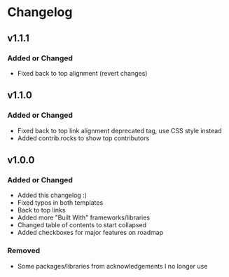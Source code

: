 # Changelog

## v1.1.1

### Added or Changed

- Fixed back to top alignment (revert changes)

## v1.1.0

### Added or Changed

- Fixed back to top link alignment deprecated tag, use CSS style instead
- Added contrib.rocks to show top contributors

## v1.0.0

### Added or Changed

- Added this changelog :)
- Fixed typos in both templates
- Back to top links
- Added more "Built With" frameworks/libraries
- Changed table of contents to start collapsed
- Added checkboxes for major features on roadmap

### Removed

- Some packages/libraries from acknowledgements I no longer use
